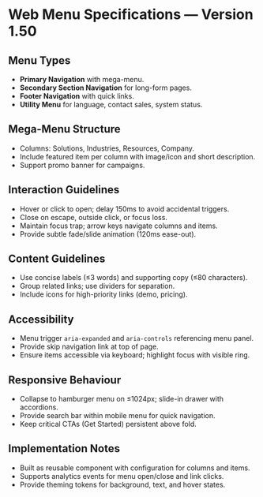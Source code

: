 # Web Menu Specifications — Version 1.50

## Menu Types
- **Primary Navigation** with mega-menu.
- **Secondary Section Navigation** for long-form pages.
- **Footer Navigation** with quick links.
- **Utility Menu** for language, contact sales, system status.

## Mega-Menu Structure
- Columns: Solutions, Industries, Resources, Company.
- Include featured item per column with image/icon and short description.
- Support promo banner for campaigns.

## Interaction Guidelines
- Hover or click to open; delay 150ms to avoid accidental triggers.
- Close on escape, outside click, or focus loss.
- Maintain focus trap; arrow keys navigate columns and items.
- Provide subtle fade/slide animation (120ms ease-out).

## Content Guidelines
- Use concise labels (≤3 words) and supporting copy (≤80 characters).
- Group related links; use dividers for separation.
- Include icons for high-priority links (demo, pricing).

## Accessibility
- Menu trigger `aria-expanded` and `aria-controls` referencing menu panel.
- Provide skip navigation link at top of page.
- Ensure items accessible via keyboard; highlight focus with visible ring.

## Responsive Behaviour
- Collapse to hamburger menu on ≤1024px; slide-in drawer with accordions.
- Provide search bar within mobile menu for quick navigation.
- Keep critical CTAs (Get Started) persistent above fold.

## Implementation Notes
- Built as reusable component with configuration for columns and items.
- Supports analytics events for menu open/close and link clicks.
- Provide theming tokens for background, text, and hover states.
